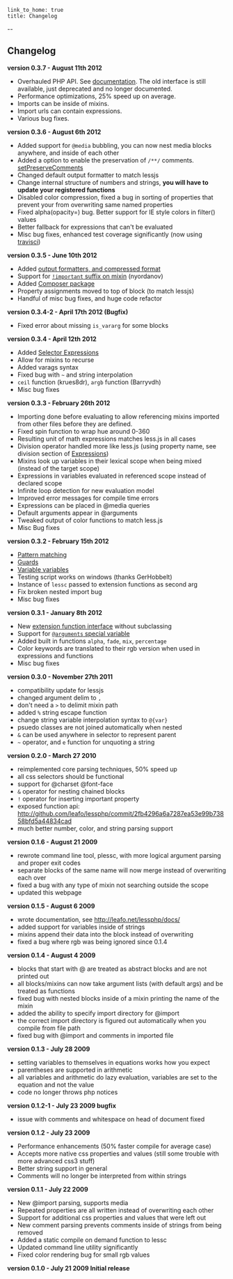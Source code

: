     link_to_home: true
    title: Changelog
--

## Changelog

<a name="v0.3.7"></a>
**version 0.3.7 - August 11th 2012**

* Overhauled PHP API. See [documentation](http://leafo.net/lessphp/docs/#php_interface). The old interface is still available, just deprecated and no longer documented.
* Performance optimizations, 25% speed up on average.
* Imports can be inside of mixins.
* Import urls can contain expressions.
* Various bug fixes.


<a name="v0.3.6"></a>
**version 0.3.6 - August 6th 2012**

* Added support for `@media` bubbling, you can now nest media blocks anywhere, and inside of each other
* Added a option to enable the preservation of `/**/` comments. [setPreserveComments](http://leafo.net/lessphp/docs/#preserving_comments)
* Changed default output formatter to match lessjs
* Change internal structure of numbers and strings, **you will have to update your registered functions**
* Disabled color compression, fixed a bug in sorting of properties that prevent your from overwriting same named properties
* Fixed alpha(opacity=) bug. Better support for IE style colors in filter() values
* Better fallback for expressions that can't be evaluated
* Misc bug fixes, enhanced test coverage significantly (now using [travisci](http://travis-ci.org/#!/leafo/lessphp))

<a name="v0.3.5"></a>
**version 0.3.5 - June 10th 2012**

* Added [output formatters, and compressed format](http://leafo.net/lessphp/docs/#output_formatting)
* Support for [`!important` suffix on mixin](http://leafo.net/lessphp/docs/#important) (nyordanov)
* Added [Composer package](http://packagist.org/packages/leafo/lessphp)
* Property assignments moved to top of block (to match lessjs)
* Handful of misc bug fixes, and huge code refactor

<a name="v0.3.4-2"></a>
**version 0.3.4-2 - April 17th 2012 (Bugfix)**

* Fixed error about missing `is_vararg` for some blocks

<a name="v0.3.4"></a>
**version 0.3.4 - April 12th 2012**

* Added [Selector Expressions](http://leafo.net/lessphp/docs/#selector_expressions)
* Allow for mixins to recurse
* Added varags syntax
* Fixed bug with `~` and string interpolation
* `ceil` function (krues8dr), `argb` function (Barryvdh)
* Misc bug fixes

<a name="v0.3.3"></a>
**version 0.3.3 - February 26th 2012**

* Importing done before evaluating to allow referencing mixins imported
  from other files before they are defined.
* Fixed spin function to wrap hue around 0-360
* Resulting unit of math expressions matches less.js in all cases
* Division operator handled more like less.js (using property name,
  see division section of [Expressions](http://leafo.net/lessphp/docs/index.html#expressions))
* Mixins look up variables in their lexical scope when being mixed (instead of the target scope)
* Expressions in variables evaluated in referenced scope instead of declared scope
* Infinite loop detection for new evaluation model
* Improved error messages for compile time errors
* Expressions can be placed in @media queries
* Default arguments appear in @arguments
* Tweaked output of color functions to match less.js
* Misc Bug fixes


<a name="v0.3.2"></a>
**version 0.3.2 - February 15th 2012**

* [Pattern matching](http://leafo.net/lessphp/docs/index.html#pattern_matching)
* [Guards](http://leafo.net/lessphp/docs/index.html#guards)
* [Variable variables](http://leafo.net/lessphp/docs/index.html#variables)
* Testing script works on windows (thanks GerHobbelt)
* Instance of `lessc` passed to extension functions as second arg
* Fix broken nested import bug
* Misc bug fixes

<a name="v0.3.1"></a>
**version 0.3.1 - January 8th 2012**

* New [extension function
  interface](http://leafo.net/lessphp/docs/index.html#custom_functions) without
  subclassing
* Support for [`@arguments` special
  variable](http://leafo.net/lessphp/docs/index.html#arguments_variable)
* Added built in functions `alpha`, `fade`, `mix`, `percentage`
* Color keywords are translated to their rgb version when used in expressions
  and functions
* Misc bug fixes

<a name="v0.3.0"></a>
**version 0.3.0 - November 27th 2011**

* compatibility update for lessjs
* changed argument delim to `,`
* don't need a `>` to delimit mixin path
* added `%` string escape function
* change string variable interpolation syntax to `@{var}`
* psuedo classes are not joined automatically when nested
* `&` can be used anywhere in selector to represent parent
* `~` operator, and `e` function for unquoting a string

<a name="v0.2.0"></a>
**version 0.2.0 - March 27 2010**

-   reimplemented core parsing techniques, 50% speed up
-   all css selectors should be functional
-   support for @charset @font-face
-   `&` operator for nesting chained blocks
-   `!` operator for inserting important property
-   exposed function api: <http://github.com/leafo/lessphp/commit/2fb4296a6a7287ea53e99b73858bfd5a44834cad>
-   much better number, color, and string parsing support

<a name="v0.1.6"></a>
**version 0.1.6 - August 21 2009**

-   rewrote command line tool, plessc, with more logical argument
    parsing and proper exit codes
-   separate blocks of the same name will now merge instead of
    overwriting each over
-   fixed a bug with any type of mixin not searching outside the scope
-   updated this webpage

<a name="v0.1.5"></a>
**version 0.1.5 - August 6 2009**

-   wrote documentation, see <http://leafo.net/lessphp/docs/>
-   added support for variables inside of strings
-   mixins append their data into the block instead of overwriting
-   fixed a bug where rgb was being ignored since 0.1.4


<a name="v0.1.4"></a>
**version 0.1.4 - August 4 2009**

-   blocks that start with @ are treated as abstract blocks and are not
    printed out
-   all blocks/mixins can now take argument lists (with default args)
    and be treated as functions
-   fixed bug with nested blocks inside of a mixin printing the name of
    the mixin
-   added the ability to specify import directory for @import
-   the correct import directory is figured out automatically when you
    compile from file path
-   fixed bug with @import and comments in imported file

<a name="v0.1.3"></a>
**version 0.1.3 - July 28 2009**

-   setting variables to themselves in equations works how you expect
-   parentheses are supported in arithmetic
-   all variables and arithmetic do lazy evaluation, variables are set
    to the equation and not the value
-   code no longer throws php notices

<a name="v0.1.2-1"></a>
**version 0.1.2-1 - July 23 2009 bugfix**

-   issue with comments and whitespace on head of document fixed

<a name="v0.1.2"></a>
**version 0.1.2 - July 23 2009**

-   Performance enhancements (50% faster compile for average case)
-   Accepts more native css properties and values (still some trouble
    with more advanced css3 stuff)
-   Better string support in general
-   Comments will no longer be interpreted from within strings

<a name="v0.1.1"></a>
**version 0.1.1 - July 22 2009**

-   New @import parsing, supports media
-   Repeated properties are all written instead of overwriting each
    other
-   Support for additional css properties and values that were left out
-   New comment parsing prevents comments inside of strings from being
    removed
-   Added a static compile on demand function to lessc
-   Updated command line utility significantly
-   Fixed color rendering bug for small rgb values

<a name="v0.1.0"></a>
**version 0.1.0 - July 21 2009 Initial release**

